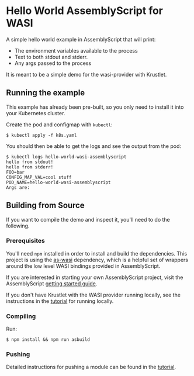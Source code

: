 # Hello World AssemblyScript for WASI

A simple hello world example in AssemblyScript that will print:

- The environment variables available to the process
- Text to both stdout and stderr.
- Any args passed to the process

It is meant to be a simple demo for the wasi-provider with Krustlet.

## Running the example

This example has already been pre-built, so you only need to install it into
your Kubernetes cluster.

Create the pod and configmap with `kubectl`:

```shell
$ kubectl apply -f k8s.yaml
```

You should then be able to get the logs and see the output from the pod:

```shell
$ kubectl logs hello-world-wasi-assemblyscript
hello from stdout!
hello from stderr!
FOO=bar
CONFIG_MAP_VAL=cool stuff
POD_NAME=hello-world-wasi-assemblyscript
Args are:
```

## Building from Source

If you want to compile the demo and inspect it, you'll need to do the following.

### Prerequisites

You'll need `npm` installed in order to install and build the dependencies.
This project is using the [as-wasi](https://github.com/jedisct1/as-wasi)
dependency, which is a helpful set of wrappers around the low level WASI
bindings provided in AssemblyScript.

If you are interested in starting your own AssemblyScript project, visit the
AssemblyScript
[getting started guide](https://www.assemblyscript.org/).

If you don't have Krustlet with the WASI provider running locally, see the
instructions in the [tutorial](https://docs.krustlet.dev/intro/tutorial03) for running
locally.

### Compiling

Run:

```shell
$ npm install && npm run asbuild
```

### Pushing

Detailed instructions for pushing a module can be found in the
[tutorial](https://docs.krustlet.dev/intro/tutorial02.).
